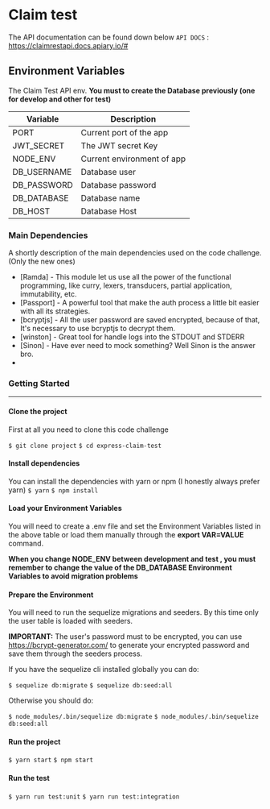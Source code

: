 # Claim test
The API documentation can be found down below
`API DOCS` : <https://claimrestapi.docs.apiary.io/#>

## Environment Variables

The Claim Test API env. **You must to create the Database previously (one for develop and other for test)**  

| Variable | Description |
| ------ | ------ |
| PORT | Current port of the app |
| JWT_SECRET | The JWT secret Key |
| NODE_ENV | Current environment of app |
| DB_USERNAME | Database user |
| DB_PASSWORD | Database password |
| DB_DATABASE | Database name |
| DB_HOST | Database Host |

### Main Dependencies

A shortly description of the main dependencies used on the code challenge. (Only the new ones)

* [Ramda] - This module let us use all the power of the functional programming, like curry, lexers, transducers, partial application, immutability, etc.
* [Passport] - A powerful tool that make the auth process a little bit easier with all its strategies.
* [bcryptjs] - All the user password are saved encrypted, because of that, It's necessary to use bcryptjs to decrypt them.
* [winston] - Great tool for handle logs into the STDOUT and STDERR
* [Sinon] - Have ever need to mock something? Well Sinon is the answer bro.
* 
### Getting Started
----
#### Clone the project

First at all you need to clone this code challenge

`$ git clone project`
`$ cd express-claim-test`

#### Install dependencies
You can install the dependencies with yarn or npm (I honestly always prefer yarn)
`$ yarn`
`$ npm install`

#### Load your Environment Variables

You will need to create a .env file and set the Environment Variables listed in the above table or load them manually through the **export VAR=VALUE** command.

**When you change NODE_ENV between development and test , you must remember to change the value of the DB_DATABASE Environment Variables to avoid migration problems**

#### Prepare the Environment

You will need to run the sequelize migrations and seeders. By this time only the user table is loaded with seeders.

**IMPORTANT:** The user's password must to be encrypted, you can use https://bcrypt-generator.com/ to generate your encrypted password and save them through the seeders process.

If you have the sequelize cli installed globally you can do:

`$ sequelize db:migrate`
`$ sequelize db:seed:all`

Otherwise you should do:

`$ node_modules/.bin/sequelize db:migrate`
`$ node_modules/.bin/sequelize db:seed:all`

#### Run the project

`$ yarn start`
`$ npm start`

#### Run the test

`$ yarn run test:unit`
`$ yarn run test:integration`
